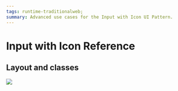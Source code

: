 ```yaml
---
tags: runtime-traditionalweb;
summary: Advanced use cases for the Input with Icon UI Pattern.
---
```


# Input with Icon Reference

## Layout and classes

![](<images/inputwithicon-2-diag.png>)